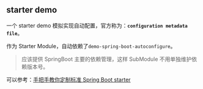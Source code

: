 ## starter demo
一个 starter demo 模拟实现自动配置，官方称为：**``configuration metadata file``**。

作为 Starter Module，自动依赖了``demo-spring-boot-autoconfigure``。

> 应该提供 SpringBoot 主要的依赖管理，这样 SubModule 不用单独维护依赖版本号。

可以参考：[手把手教你定制标准 Spring Boot starter](https://mp.weixin.qq.com/s?__biz=Mzg3NjIxMjA1Ng==&mid=2247484022&idx=1&sn=c18cb112ef8959e511c754f4f5edb1a7)